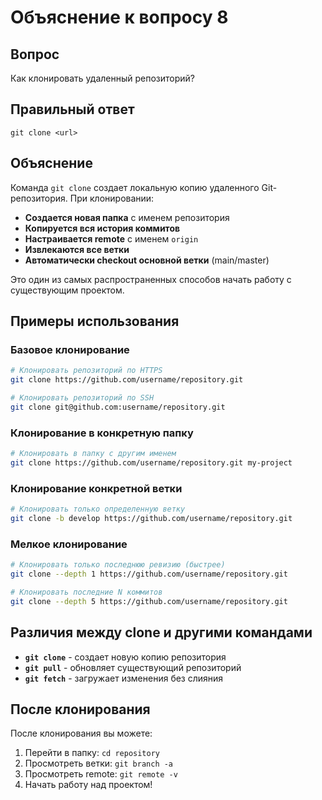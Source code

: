 # Объяснение к вопросу 8

## Вопрос
Как клонировать удаленный репозиторий?

## Правильный ответ
`git clone <url>`

## Объяснение
Команда `git clone` создает локальную копию удаленного Git-репозитория. При клонировании:

- **Создается новая папка** с именем репозитория
- **Копируется вся история коммитов**
- **Настраивается remote** с именем `origin`
- **Извлекаются все ветки**
- **Автоматически checkout основной ветки** (main/master)

Это один из самых распространенных способов начать работу с существующим проектом.

## Примеры использования

### Базовое клонирование
```bash
# Клонировать репозиторий по HTTPS
git clone https://github.com/username/repository.git

# Клонировать репозиторий по SSH
git clone git@github.com:username/repository.git
```

### Клонирование в конкретную папку
```bash
# Клонировать в папку с другим именем
git clone https://github.com/username/repository.git my-project
```

### Клонирование конкретной ветки
```bash
# Клонировать только определенную ветку
git clone -b develop https://github.com/username/repository.git
```

### Мелкое клонирование
```bash
# Клонировать только последнюю ревизию (быстрее)
git clone --depth 1 https://github.com/username/repository.git

# Клонировать последние N коммитов
git clone --depth 5 https://github.com/username/repository.git
```

## Различия между clone и другими командами

- **`git clone`** - создает новую копию репозитория
- **`git pull`** - обновляет существующий репозиторий
- **`git fetch`** - загружает изменения без слияния

## После клонирования
После клонирования вы можете:

1. Перейти в папку: `cd repository`
2. Просмотреть ветки: `git branch -a`
3. Просмотреть remote: `git remote -v`
4. Начать работу над проектом!

